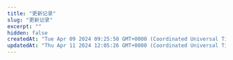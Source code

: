 ```yaml
---
title: "更新记录"
slug: "更新记录"
excerpt: ""
hidden: false
createdAt: "Tue Apr 09 2024 09:25:50 GMT+0000 (Coordinated Universal Time)"
updatedAt: "Thu Apr 11 2024 12:05:26 GMT+0000 (Coordinated Universal Time)"
---
```


